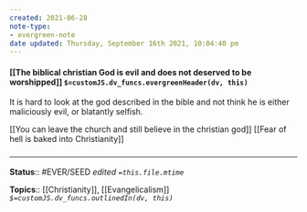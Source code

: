 ```yaml
---
created: 2021-06-28
note-type:
- evergreen-note
date updated: Thursday, September 16th 2021, 10:04:40 pm
---
```


#### [[The biblical christian God is evil and does not deserved to be worshipped]] `$=customJS.dv_funcs.evergreenHeader(dv, this)`

It is hard to look at the god described in the bible and not think he is either maliciously evil, or blatantly selfish.

[[You can leave the church and still believe in the christian god]]
[[Fear of hell is baked into Christianity]]

### <hr class="footnote"/>

**Status**:: #EVER/SEED
*edited `=this.file.mtime`*

**Topics**:: [[Christianity]], [[Evangelicalism]]
*`$=customJS.dv_funcs.outlinedIn(dv, this)`*

